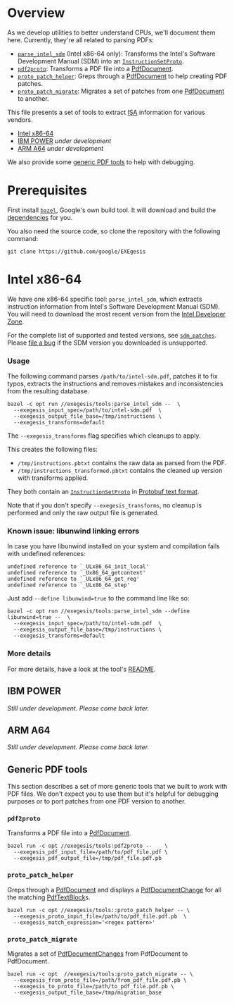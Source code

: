 

# Overview

As we develop utilities to better understand CPUs, we'll document them here.
Currently, they're all related to parsing PDFs:

-   [`parse_intel_sdm`](#intel-x86-64) (Intel x86-64 only): Transforms the
    Intel's Software Development Manual (SDM) into an
    [`InstructionSetProto`](exegesis/proto/instructions.proto).
-   [`pdf2proto`](#pdf2proto): Transforms a PDF file into a
    [PdfDocument](exegesis/proto/pdf/pdf_document.proto).
-   [`proto_patch_helper`](#proto_patch_helper): Greps through a
    [PdfDocument](exegesis/proto/pdf/pdf_document.proto) to help creating PDF
    patches.
-   [`proto_patch_migrate`](#proto_patch_migrate): Migrates a set of patches
    from one [PdfDocument](exegesis/proto/pdf/pdf_document.proto) to another.

This file presents a set of tools to extract
[ISA](https://en.wikipedia.org/wiki/Instruction_set_architecture) information
for various vendors.

-   [Intel x86-64](#intel-x86-64)
-   [IBM POWER](#ibm-power) _under development_
-   [ARM A64](#arm-a64) _under development_

We also provide some [generic PDF tools](#generic-pdf-tools) to help with
debugging.

# Prerequisites

First install [`bazel`](http://bazel.io), Google's own build tool. It will
download and build the [dependencies](/WORKSPACE) for you.

You also need the source code, so clone the repository with the following
command:

```shell
git clone https://github.com/google/EXEgesis
```

# Intel x86-64

We have one x86-64 specific tool: `parse_intel_sdm`, which extracts instruction
information from Intel's Software Development Manual (SDM). You will need to
download the most recent version from the [Intel Developer
Zone](https://software.intel.com/en-us/articles/intel-sdm).

For the complete list of supported and tested versions, see
[`sdm_patches`](exegesis/x86/pdf/sdm_patches). Please [file a
bug](https://github.com/google/EXEgesis/issues) if the SDM version you
downloaded is unsupported.

### Usage

The following command parses `/path/to/intel-sdm.pdf`, patches it to fix typos,
extracts the instructions and removes mistakes and inconsistencies from the
resulting database.

```shell
bazel -c opt run //exegesis/tools:parse_intel_sdm --  \
  --exegesis_input_spec=/path/to/intel-sdm.pdf  \
  --exegesis_output_file_base=/tmp/instructions \
  --exegesis_transforms=default
```

The `--exegesis_transforms` flag specifies which cleanups to apply.

This creates the following files:

-   `/tmp/instructions.pbtxt` contains the raw data as parsed from the PDF.
-   `/tmp/instructions_transformed.pbtxt` contains the cleaned up version with
    transforms applied.

They both contain an [`InstructionSetProto`](exegesis/proto/instructions.proto)
in [Protobuf text
format](https://developers.google.com/protocol-buffers/docs/reference/cpp/google.protobuf.text_format).

Note that if you don't specify `--exegesis_transforms`, no cleanup is performed
and only the raw output file is generated.

### Known issue: libunwind linking errors

In case you have libunwind installed on your system and compilation fails with
undefined references:

```
undefined reference to `_ULx86_64_init_local'
undefined reference to `_Ux86_64_getcontext'
undefined reference to `_ULx86_64_get_reg'
undefined reference to `_ULx86_64_step'
```

Just add `--define libunwind=true` to the command line like so:

```shell
bazel -c opt run //exegesis/tools:parse_intel_sdm --define libunwind=true --  \
  --exegesis_input_spec=/path/to/intel-sdm.pdf  \
  --exegesis_output_file_base=/tmp/instructions \
  --exegesis_transforms=default
```

### More details

For more details, have a look at the tool's
[README](exegesis/x86/pdf/README.md).

## IBM POWER

_Still under development. Please come back later._

## ARM A64

_Still under development. Please come back later._

## Generic PDF tools

This section describes a set of more generic tools that we built to work with
PDF files. We don't expect you to use them but it's helpful for debugging
purposes or to port patches from one PDF version to another.

### `pdf2proto`

Transforms a PDF file into a
[PdfDocument](exegesis/proto/pdf/pdf_document.proto).

```shell
bazel run -c opt //exegesis/tools:pdf2proto --    \
  --exegesis_pdf_input_file=/path/to/pdf_file.pdf \
  --exegesis_pdf_output_file=/tmp/pdf_file.pdf.pb
```

### `proto_patch_helper`

Greps through a [PdfDocument](exegesis/proto/pdf/pdf_document.proto) and
displays a [PdfDocumentChange](exegesis/proto/pdf/pdf_document.proto) for all
the matching [PdfTextBlock](exegesis/proto/pdf/pdf_document.proto)s.

```shell
bazel run -c opt //exegesis/tools::proto_patch_helper -- \
  --exegesis_proto_input_file=/path/to/pdf_file.pdf.pb  \
  --exegesis_match_expression='<regex pattern>'
```

### `proto_patch_migrate`

Migrates a set of [PdfDocumentChanges](exegesis/proto/pdf/pdf_document.proto)
from PdfDocument to PdfDocument.

```shell
bazel run -c opt  //exegesis/tools:proto_patch_migrate -- \
  --exegesis_from_proto_file=/path/from_pdf_file.pdf.pb \
  --exegesis_to_proto_file=/path/to_pdf_file.pdf.pb \
  --exegesis_output_file_base=/tmp/migration_base
```

